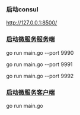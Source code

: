 ### 启动consul

http://127.0.0.1:8500/

### [启动微服务服务端](https://github.com/guobinqiu/microservice-a)

go run main.go --port 9990

go run main.go --port 9991

go run main.go --port 9992

### [启动微服务客户端](https://github.com/guobinqiu/microservice-b)

go run main.go

